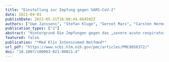 ```yaml
---
title: "Einstellung zur Impfung gegen SARS-CoV-2"
date: 2021-04-01
publishDate: 2022-05-31T16:00:44.664592Z
authors: ["Uwe Janssens", "Stefan Kluge", "Gernot Marx", "Carsten Hermes", "Bernd Salzberger", "Christian Karagiannidis"]
publication_types: ["2"]
abstract: "Hintergrund Die Impfungen gegen das „severe acute respiratory syndrome coronavirus type 2“ (SARS-CoV‑2) spielen eine entscheidende Rolle im globalen Kampf gegen die Coronapandemie. In der Bevölkerung aber auch bei Mitarbeitenden im Gesundheitswesen („health care workers“ [HCWs]) bestanden schon vor der Coronapandemie Bedenken und Skepsis gegenüber Impfungen.  Methode Eine Onlineumfrage zur Einstellung der HCWs zur Impfung gegen SARS-CoV-2 wurde im Dezember (03.–12.12.2020) vor sowie im Februar (01.–10.02.2021) nach Start der Impfungen durchgeführt. Mitglieder*Innen der Deutschen Gesellschaft für Internistische Intensivmedizin und Notfallmedizin (DGIIN) sowie der Deutschen Interdisziplinären Vereinigung für Intensivmedizin und Notfallmedizin (DIVI) wurden mit einer E‑Mail und auf Facebook eingeladen.  Ergebnisse Im Dezember nahmen 2305, im Februar 3501 Personen teil. Die Zustimmung zur Impfung nahm von 85,2 % auf 92,1 % (p textless 0,001) zu. Ebenfalls kam es zu einer Zunahme der Impfbereitschaft (63,8 % vs. 75,9 %; p textless 0,001). Das weibliche Geschlecht, die Zugehörigkeit zur Berufsgruppe Pflegekräfte und ein Lebensalter textless 45 Jahren waren signifikant mit einer eingeschränkten Impfbereitschaft assoziiert. Ebenfalls zeigte sich eine Abnahme der Bedenken bezüglich Wirksamkeit, Nebenwirkungen und Langzeitschäden. Eine deutliche Skepsis lag gegenüber dem Impfstoff der Firma AstraZeneca (Cambridge, Vereinigtes Königreich) vor.  Zusammenfassung Vor und nach Einführung von Impfungen gegen SARS-CoV‑2 kann eine Zunahme der Impfbereitschaft gegen SARS-CoV‑2 bei deutschen HCWs gezeigt werden. Fachexpert*Innen müssen Sachlichkeit in die aktuell kontrovers geführte Debatte durch präzise und transparente Information einbringen und damit einer Impfskepsis nicht nur bei HCWs entgegenwirken."
featured: false
publication: "*Med Klin Intensivmed Notfmed*"
url_pdf: "https://www.ncbi.nlm.nih.gov/pmc/articles/PMC8056372/"
doi: "10.1007/s00063-021-00821-4"
---
```


